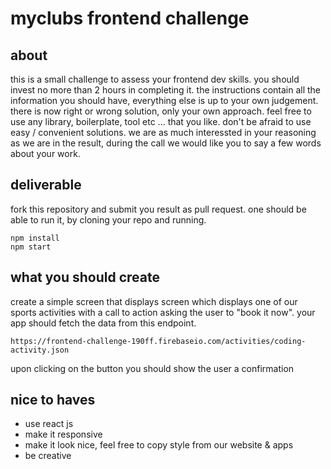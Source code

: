 # myclubs frontend challenge

## about

this is a small challenge to assess your frontend dev skills. you should invest no more than 2 hours in completing it. the instructions contain all the information you should have, everything else is up to your own judgement. there is now right or wrong solution, only your own approach. feel free to use any library, boilerplate, tool etc ... that you like. don't be afraid to use easy / convenient solutions. we are as much interessted in your reasoning as we are in the result, during the call we would like you to say a few words about your work.

## deliverable

fork this repository and submit you result as pull request. one should be able to run it, by cloning your repo and running.

```
npm install 
npm start
```

## what you should create

create a simple screen that displays screen which displays one of our sports activities with a call to action asking the user to "book it now". your app should fetch the data from this endpoint. 


```
https://frontend-challenge-190ff.firebaseio.com/activities/coding-activity.json 

```

upon clicking on the button you should show the user a confirmation


## nice to haves
- use react js
- make it responsive
- make it look nice, feel free to copy style from our website & apps
- be creative






